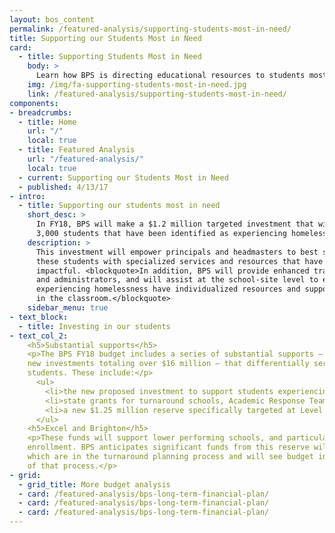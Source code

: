 ```yaml
---
layout: bos_content
permalink: /featured-analysis/supporting-students-most-in-need/
title: Supporting our Students Most in Need
card:
  - title: Supporting Students Most in Need
    body: >
      Learn how BPS is directing educational resources to students most in need.
    img: /img/fa-supporting-students-most-in-need.jpg
    link: /featured-analysis/supporting-students-most-in-need/
components:
- breadcrumbs:
  - title: Home
    url: "/"
    local: true
  - title: Featured Analysis
    url: "/featured-analysis/"
    local: true
  - current: Supporting our Students Most in Need
  - published: 4/13/17
- intro:
  - title: Supporting our students most in need
    short_desc: >
      In FY18, BPS will make a $1.2 million targeted investment that will benefit 
      3,000 students that have been identified as experiencing homelessness.
    description: >
      This investment will empower principals and headmasters to best serve the needs of 
      these students with specialized services and resources that have been proven to be most 
      impactful. <blockquote>In addition, BPS will provide enhanced training for teachers, aides, 
      and administrators, and will assist at the school-site level to ensure that students 
      experiencing homelessness have individualized resources and support to learn successfully 
      in the classroom.</blockquote>
    sidebar_menu: true
- text_block:
  - title: Investing in our students
- text_col_2:
    <h5>Substantial supports</h5>
    <p>The BPS FY18 budget includes a series of substantial supports – including existing and proposed 
    new investments totaling over $16 million – that differentially serve the district’s highest need 
    students. These include:</p>
      <ul>
        <li>the new proposed investment to support students experiencing homelessness</li>
        <li>state grants for turnaround schools, Academic Response Teams, and</li>
        <li>a new $1.25 million reserve specifically targeted at Level 3, 4, and 5 schools.</li>
      </ul>
    <h5>Excel and Brighton</h5>
    <p>These funds will support lower performing schools, and particularly those with declining in 
    enrollment. BPS anticipates significant funds from this reserve will support Excel and Brighton, 
    which are in the turnaround planning process and will see budget increases at the conclusion 
    of that process.</p>
- grid: 
  - grid_title: More budget analysis
  - card: /featured-analysis/bps-long-term-financial-plan/
  - card: /featured-analysis/bps-long-term-financial-plan/
  - card: /featured-analysis/bps-long-term-financial-plan/
---
```

